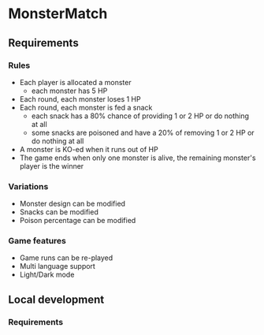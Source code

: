 # MonsterMatch

## Requirements

### Rules

- Each player is allocated a monster
  - each monster has 5 HP
- Each round, each monster loses 1 HP
- Each round, each monster is fed a snack
  - each snack has a 80% chance of providing 1 or 2 HP or do nothing at all
  - some snacks are poisoned and have a 20% of removing 1 or 2 HP or do nothing at all
- A monster is KO-ed when it runs out of HP
- The game ends when only one monster is alive, the remaining monster's player is the winner

### Variations

- Monster design can be modified
- Snacks can be modified
- Poison percentage can be modified

### Game features

- Game runs can be re-played
- Multi language support
- Light/Dark mode

## Local development

### Requirements
